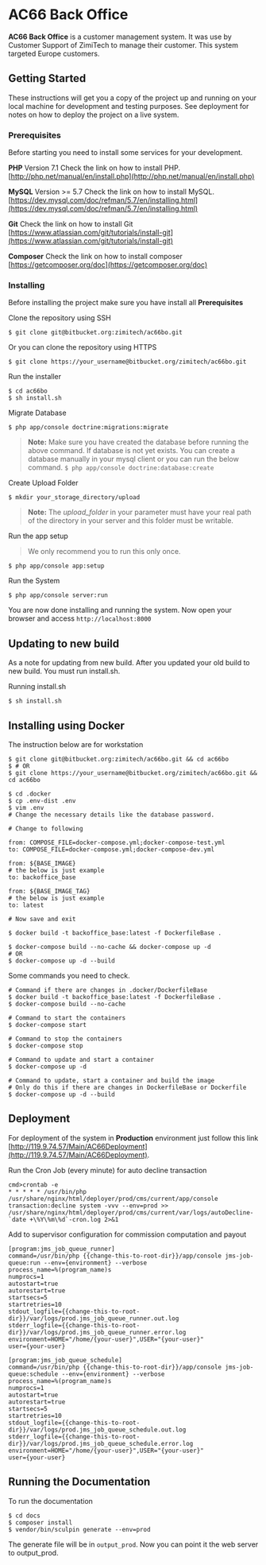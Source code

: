 # AC66 Back Office

**AC66 Back Office** is a customer management system.
It was use by Customer Support of ZimiTech to manage their customer.
This system targeted Europe customers.

## Getting Started

These instructions will get you a copy of the project up and running on your local machine for development and testing purposes. See deployment for notes on how to deploy the project on a live system.

### Prerequisites

Before starting you need to install some services for your development.

**PHP**
Version 7.1
Check the link on how to install PHP.
[http://php.net/manual/en/install.php](http://php.net/manual/en/install.php)

**MySQL**
Version >= 5.7
Check the link on how to install MySQL.
[https://dev.mysql.com/doc/refman/5.7/en/installing.html](https://dev.mysql.com/doc/refman/5.7/en/installing.html)

**Git**
Check the link on how to install Git
[https://www.atlassian.com/git/tutorials/install-git](https://www.atlassian.com/git/tutorials/install-git)

**Composer**
Check the link on how to install composer
[https://getcomposer.org/doc](https://getcomposer.org/doc)

### Installing

Before installing the project make sure you have install all **Prerequisites**

Clone the repository using SSH
```
$ git clone git@bitbucket.org:zimitech/ac66bo.git
```

Or you can clone the repository using HTTPS
```
$ git clone https://your_username@bitbucket.org/zimitech/ac66bo.git
```

Run the installer
```
$ cd ac66bo
$ sh install.sh
```

Migrate Database

```
$ php app/console doctrine:migrations:migrate
```

> **Note:** Make sure you have created the database before running the above command.
> If database is not yet exists. You can create a database manually in your mysql client or you can run the below command. ``` $ php app/console doctrine:database:create ```

Create Upload Folder
```
$ mkdir your_storage_directory/upload
```

> **Note:** The *upload_folder* in your parameter must have your real path of the directory in your server and this folder must be writable.

Run the app setup

> We only recommend you to run this only once.

```
$ php app/console app:setup
```

Run the System

```
$ php app/console server:run
```

You are now done installing and running the system.
Now open your browser and access `http://localhost:8000`

## Updating to new build

As a note for updating from new build.
After you updated your old build to new build.
You must run install.sh.

Running install.sh
```
$ sh install.sh
```

## Installing using Docker

The instruction below are for workstation

```
$ git clone git@bitbucket.org:zimitech/ac66bo.git && cd ac66bo
$ # OR
$ git clone https://your_username@bitbucket.org/zimitech/ac66bo.git && cd ac66bo

$ cd .docker
$ cp .env-dist .env
$ vim .env
# Change the necessary details like the database password.

# Change to following

from: COMPOSE_FILE=docker-compose.yml;docker-compose-test.yml
to: COMPOSE_FILE=docker-compose.yml;docker-compose-dev.yml

from: ${BASE_IMAGE}
# the below is just example
to: backoffice_base

from: ${BASE_IMAGE_TAG}
# the below is just example
to: latest

# Now save and exit

$ docker build -t backoffice_base:latest -f DockerfileBase .

$ docker-compose build --no-cache && docker-compose up -d
# OR
$ docker-compose up -d --build
```

Some commands you need to check.

```
# Command if there are changes in .docker/DockerfileBase
$ docker build -t backoffice_base:latest -f DockerfileBase .
$ docker-compose build --no-cache

# Command to start the containers
$ docker-compose start

# Command to stop the containers
$ docker-compose stop

# Command to update and start a container
$ docker-compose up -d

# Command to update, start a container and build the image
# Only do this if there are changes in DockerfileBase or Dockerfile
$ docker-compose up -d --build

```


## Deployment

For deployment of the system in **Production** environment just follow this link [http://119.9.74.57/Main/AC66Deployment](http://119.9.74.57/Main/AC66Deployment).

Run the Cron Job (every minute) for auto decline transaction
```
cmd>crontab -e
* * * * * /usr/bin/php /usr/share/nginx/html/deployer/prod/cms/current/app/console transaction:decline system -vvv --env=prod >> /usr/share/nginx/html/deployer/prod/cms/current/var/logs/autoDecline-`date +\%Y\%m\%d`-cron.log 2>&1
```

Add to supervisor configuration for commission computation and payout
```
[program:jms_job_queue_runner]
command=/usr/bin/php {{change-this-to-root-dir}}/app/console jms-job-queue:run --env={environment} --verbose
process_name=%(program_name)s
numprocs=1
autostart=true
autorestart=true
startsecs=5
startretries=10
stdout_logfile={{change-this-to-root-dir}}/var/logs/prod.jms_job_queue_runner.out.log
stderr_logfile={{change-this-to-root-dir}}/var/logs/prod.jms_job_queue_runner.error.log
environment=HOME="/home/{your-user}",USER="{your-user}"
user={your-user}

[program:jms_job_queue_schedule]
command=/usr/bin/php {{change-this-to-root-dir}}/app/console jms-job-queue:schedule --env={environment} --verbose
process_name=%(program_name)s
numprocs=1
autostart=true
autorestart=true
startsecs=5
startretries=10
stdout_logfile={{change-this-to-root-dir}}/var/logs/prod.jms_job_queue_schedule.out.log
stderr_logfile={{change-this-to-root-dir}}/var/logs/prod.jms_job_queue_schedule.error.log
environment=HOME="/home/{your-user}",USER="{your-user}"
user={your-user}
```

## Running the Documentation

To run the documentation

```
$ cd docs
$ composer install
$ vendor/bin/sculpin generate --env=prod
```
The generate file will be in `output_prod`.
Now you can point it the web server to output_prod.